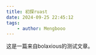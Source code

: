 ```yaml
---
title: 初探ruast
date: 2024-09-25 22:45:12
tags: 
    - author: Mengbooo
---
```

这是一篇来自bolaxious的测试文章。
